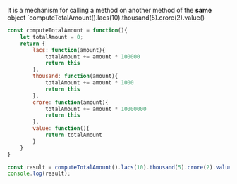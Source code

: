 It is a mechanism for calling a method on another method of the **same** object
`computeTotalAmount().lacs(10).thousand(5).crore(2).value()

```js
const computeTotalAmount = function(){
    let totalAmount = 0;
    return {
        lacs: function(amount){
            totalAmount += amount * 100000
            return this
        },
        thousand: function(amount){
            totalAmount += amount * 1000
            return this
        },
        crore: function(amount){
            totalAmount += amount * 10000000
            return this
        },
        value: function(){
            return totalAmount
        }
    }
}

const result = computeTotalAmount().lacs(10).thousand(5).crore(2).value()
console.log(result);
```